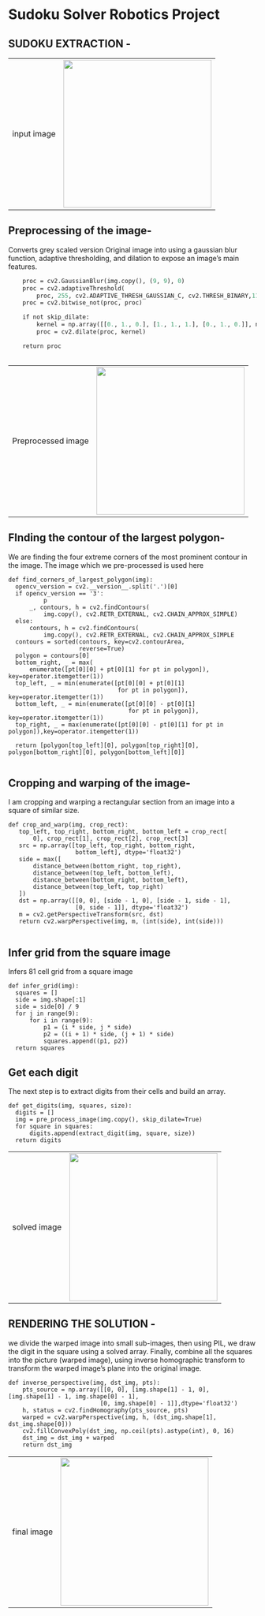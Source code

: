 # Sudoku Solver Robotics Project
 
 ##  SUDOKU EXTRACTION -
 <table>
  <tr>
    <td>
 input image
    </td>
    <td>
 <img src="https://user-images.githubusercontent.com/58443282/111513091-72645200-8776-11eb-919f-ae110f724264.png" width="300">
    </td>
    </tr>
  </table>
  
## Preprocessing of the image-

Converts grey scaled version Original image into using a gaussian blur 
function, adaptive thresholding, and dilation to expose an image’s main features.
```def pre_process_image(img, skip_dilate=False):
    proc = cv2.GaussianBlur(img.copy(), (9, 9), 0)
    proc = cv2.adaptiveThreshold(
        proc, 255, cv2.ADAPTIVE_THRESH_GAUSSIAN_C, cv2.THRESH_BINARY,11,2)
    proc = cv2.bitwise_not(proc, proc)

    if not skip_dilate:
        kernel = np.array([[0., 1., 0.], [1., 1., 1.], [0., 1., 0.]], np.uint8)
        proc = cv2.dilate(proc, kernel)

    return proc
    
```
    
<table>
  <tr>
    <td>
 Preprocessed image
    </td>
    <td>
 <img src="https://user-images.githubusercontent.com/58443282/111514145-75ac0d80-8777-11eb-866d-e0dbbecdac72.png" width="300">
    </td>
    </tr>
  </table>
  
  ## FInding the contour of the largest polygon-
  
  We are finding the four extreme corners of the most prominent contour in the image.
  The image which we pre-processed is used here
  ```
  def find_corners_of_largest_polygon(img):
    opencv_version = cv2.__version__.split('.')[0]
    if opencv_version == '3':
            p
        _, contours, h = cv2.findContours(
            img.copy(), cv2.RETR_EXTERNAL, cv2.CHAIN_APPROX_SIMPLE)
    else:
        contours, h = cv2.findContours(
            img.copy(), cv2.RETR_EXTERNAL, cv2.CHAIN_APPROX_SIMPLE
    contours = sorted(contours, key=cv2.contourArea,
                      reverse=True)
    polygon = contours[0]
    bottom_right, _ = max(
        enumerate([pt[0][0] + pt[0][1] for pt in polygon]), key=operator.itemgetter(1))
    top_left, _ = min(enumerate([pt[0][0] + pt[0][1]
                                 for pt in polygon]), key=operator.itemgetter(1))
    bottom_left, _ = min(enumerate([pt[0][0] - pt[0][1]
                                    for pt in polygon]), key=operator.itemgetter(1))
    top_right, _ = max(enumerate([pt[0][0] - pt[0][1] for pt in polygon]),key=operator.itemgetter(1))

    return [polygon[top_left][0], polygon[top_right][0], polygon[bottom_right][0], polygon[bottom_left][0]]
  
 
 ```
 
 ## Cropping and warping of the image-
 I am cropping and warping a rectangular section from an image into a square of similar size.
 ```
 def crop_and_warp(img, crop_rect):
    top_left, top_right, bottom_right, bottom_left = crop_rect[
        0], crop_rect[1], crop_rect[2], crop_rect[3]
    src = np.array([top_left, top_right, bottom_right,
                    bottom_left], dtype='float32')
    side = max([
        distance_between(bottom_right, top_right),
        distance_between(top_left, bottom_left),
        distance_between(bottom_right, bottom_left),
        distance_between(top_left, top_right)
    ])
    dst = np.array([[0, 0], [side - 1, 0], [side - 1, side - 1],
                    [0, side - 1]], dtype='float32')
    m = cv2.getPerspectiveTransform(src, dst)
    return cv2.warpPerspective(img, m, (int(side), int(side)))
    
 ```
  ## Infer grid from the square image
  
  Infers 81 cell grid from a square image
  
  ```
  def infer_grid(img):
    squares = []
    side = img.shape[:1]
    side = side[0] / 9
    for j in range(9):
        for i in range(9):
            p1 = (i * side, j * side)  
            p2 = ((i + 1) * side, (j + 1) * side)
            squares.append((p1, p2))
    return squares
  ```
  ## Get each digit
  The next step is to extract digits from their cells and build an array.
  
  ```
  def get_digits(img, squares, size):
    digits = []
    img = pre_process_image(img.copy(), skip_dilate=True)
    for square in squares:
        digits.append(extract_digit(img, square, size))
    return digits
  ```
  
 <table>
  <tr>
    <td>
 solved image
    </td>
    <td>
 <img src="https://user-images.githubusercontent.com/58443282/111514875-2adec580-8778-11eb-973c-2593963a4d6b.png" width="300">
    </td>
    </tr>
  </table> 
  
  ## RENDERING THE SOLUTION -
  we divide the warped image into small sub-images, then using PIL, we draw the digit in the square using a solved array. 
  Finally, combine all the squares into the picture (warped image), 
  using inverse homographic transform to transform the warped image’s plane into the original image.
  

```
def inverse_perspective(img, dst_img, pts):
    pts_source = np.array([[0, 0], [img.shape[1] - 1, 0], [img.shape[1] - 1, img.shape[0] - 1], 
                          [0, img.shape[0] - 1]],dtype='float32')
    h, status = cv2.findHomography(pts_source, pts)
    warped = cv2.warpPerspective(img, h, (dst_img.shape[1], dst_img.shape[0]))
    cv2.fillConvexPoly(dst_img, np.ceil(pts).astype(int), 0, 16)
    dst_img = dst_img + warped
    return dst_img
 ```
   <table>
  <tr>
    <td>
 final image
    </td>
    <td>
 <img src="https://user-images.githubusercontent.com/58443282/111515344-ae98b200-8778-11eb-87c7-99d70269df7a.png" width="300">
    </td>
    </tr>
  </table> 
  
  


  
  
  
  
  
  
  
  
  
  
  
  
  
  
  
  
  
  
  
  
  
  


  
